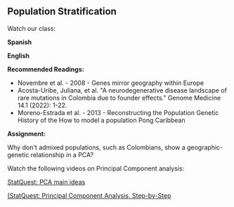 ## Population Stratification

Watch our class:

**Spanish**


**English** 



**Recommended Readings:**
- Novembre et al. - 2008 - Genes mirror geography within Europe
- Acosta-Uribe, Juliana, et al. "A neurodegenerative disease landscape of rare mutations in Colombia due to founder effects." Genome Medicine 14.1 (2022): 1-22.
- Moreno-Estrada et al. - 2013 - Reconstructing the Population Genetic History of the How to model a population Pong Caribbean


**Assignment:**

Why don't admixed populations, such as Colombians, show a geographic-genetic relationship in a PCA? 

Watch the following videos on Principal Component analysis:

[StatQuest: PCA main ideas](https://www.youtube.com/watch?v=HMOI_lkzW08)

[(StatQuest: Principal Component Analysis, Step-by-Step](https://www.youtube.com/watch?v=FgakZw6K1QQ)


